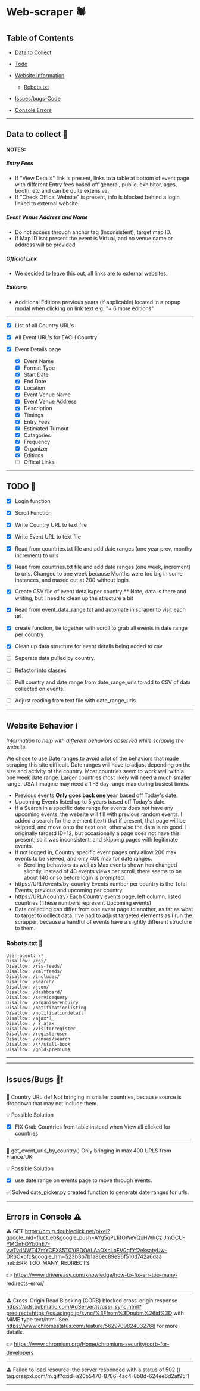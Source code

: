# Web-scraper :spider:

## Table of Contents

- [Data to Collect](https://github.com/scottmm374/web_scraper#data-to-collect-dart)
- [Todo](https://github.com/scottmm374/web_scraper#todo-pushpin)

- [Website Information](https://github.com/scottmm374/web_scraper#website-behavior-%E2%84%B9%EF%B8%8F)
  - [Robots.txt](https://github.com/scottmm374/web_scraper#robotstxt-robot)
- [Issues/bugs-Code](https://github.com/scottmm374/web_scraper#issuesbugs-bugexclamation)
- [Console Errors](https://github.com/scottmm374/web_scraper#errors-in-console-warning)

---

## Data to collect :dart:

#### NOTES:

##### Entry Fees

- If "View Details" link is present, links to a table at bottom of event page with different Entry fees based off general, public, exhibitor, ages, booth, etc and can be quite extensive.
- If "Check Offical Website" is present, info is blocked behind a login linked to external website.

##### Event Venue Address and Name

- Do not access through anchor tag (Inconsistent), target map ID.
- If Map ID isnt present the event is Virtual, and no venue name or address will be provided.

##### Official Link

- We decided to leave this out, all links are to external websites.

##### Editions

- Additional Editions previous years (if applicable) located in a popup modal when clicking on link text e.g. "+ 6 more editions"

---

- [x] List of all Country URL's
- [x] All Event URL's for EACH Country
- [x] Event Details page

  - [x] Event Name
  - [x] Format Type
  - [x] Start Date
  - [x] End Date
  - [x] Location
  - [x] Event Venue Name
  - [x] Event Venue Address
  - [x] Description
  - [x] Timings
  - [x] Entry Fees
  - [x] Estimated Turnout
  - [x] Catagories
  - [x] Frequency
  - [x] Organizer
  - [x] Editions
  - [ ] Offical Links

---

## TODO :pushpin:

- [x] Login function
- [x] Scroll Function
- [x] Write Country URL to text file
- [x] Write Event URL to text file
- [x] Read from countries.txt file and add date ranges (one year prev, monthy increment) to urls
- [x] Read from countries.txt file and add date ranges (one week, increment) to urls. Changed to one week because Months were too big in some instances, and maxed out at 200 without login.
- [x] Create CSV file of event details/per country \*\* Note, data is there and writing, but I need to clean up the structure a bit
- [x] Read from event_data_range.txt and automate in scraper to visit each url.
- [x] create function, tie together with scroll to grab all events in date range per country
- [x] Clean up data structure for event details being added to csv
- [ ] Seperate data pulled by country.

- [ ] Refactor into classes
- [ ] Pull country and date range from date_range_urls to add to CSV of data collected on events.
- [ ] Adjust reading from text file with date_range_urls

---

## Website Behavior ℹ️

_Information to help with different behaviors observed while scraping the website._

We chose to use Date ranges to avoid a lot of the behaviors that made scraping this site difficult. Date ranges will have to adjust depending on the size and activity of the country. Most countries seem to work well with a one week date range. Larger countries most likely will need a much smaller range. USA I imagine may need a 1 -3 day range max during busiest times.

- Previous events **Only goes back one year** based off Today's date.
- Upcoming Events listed up to 5 years based off Today's date.
- If a Search in a specific date range for events does not have any upcoming events, the website will fill with previous random events. I added a search for the element (text) that if present, that page will be skipped, and move onto the next one, otherwise the data is no good. I originally targetd ID=12, but occasionally a page does not have this present, so it was inconsistent, and skipping pages with legitimate events.
- If not logged in, Country specific event pages only allow 200 max events to be viewed, and only 400 max for date ranges.
  - Scrolling behaviors as well as Max events shown has changed slightly, instead of 40 events views per scroll, there seems to be about 140 or so before login is prompted.
- https://URL/events/by-country Events number per country is the Total Events, previous and upcoming per country.
- https://URL/{country} Each Country events page, left column, listed countries (These numbers represent Upcoming events)
- Data collecting can differ from one event page to another, as far as what to target to collect data. I've had to adjust targeted elements as I run the scrapper, because a handful of events have a slightly different structure to them.

### Robots.txt :robot:

```
User-agent: \*
Disallow: /cgi/
Disallow: /rss-feeds/
Disallow: /xml*feeds/
Disallow: /includes/
Disallow: /search/
Disallow: /json/
Disallow: /dashboard/
Disallow: /servicequery
Disallow: /organiserenquiry
Disallow: /notificationlisting
Disallow: /notificationdetail
Disallow: /ajax*?_
Disallow: /_?_ajax
Disallow: /visitorregister_
Disallow: /registeruser
Disallow: /venues/search
Disallow: /\*/stall-book
Disallow: /gold-premium$
```

---

---

## Issues/Bugs :bug::exclamation:

:bug: Country URL def Not bringing in smaller countries, because source is dropdown that may not include them.

:bulb: Possible Solution

- [x] FIX Grab Countries from table instead when View all clicked for countries

---

:bug: get_event_urls_by_country() Only bringing in max 400 URLS from France/UK

:bulb: Possible Solution

- [x] use date range on events page to move through events.

:white_check_mark: Solved
date_picker.py created function to generate date ranges for urls.

---

## Errors in Console :warning:

:warning: GET https://cm.g.doubleclick.net/pixel?google_nid=fluct_eb&google_push=AYg5qPL1ifOWeVQxHWhCzlJmOCU-YMOnhOYb0hE7-vwTydNWT4ZmYCFX85T0YiBDOALAaOXnLoFV0qfYf2eksatyUw-DR6Oxbfc&google_hm=523b3b7b1a86ec89e96f510d742a6daa net::ERR_TOO_MANY_REDIRECTS

:point_right: https://www.drivereasy.com/knowledge/how-to-fix-err-too-many-redirects-error/

---

:warning: Cross-Origin Read Blocking (CORB) blocked cross-origin response https://ads.pubmatic.com/AdServer/js/user_sync.html?predirect=https://cs.adingo.jp/sync/%3Ffrom%3Dpubm%26id%3D with MIME type text/html. See https://www.chromestatus.com/feature/5629709824032768 for more details.

:point_right: https://www.chromium.org/Home/chromium-security/corb-for-developers

---

:warning: Failed to load resource: the server responded with a status of 502 ()
tag.crsspxl.com/m.gif?oxid=a20b5470-8786-4ac4-8b8d-624ee6d2af95:1

---
